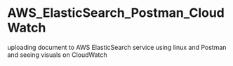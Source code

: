 # AWS_ElasticSearch_Postman_CloudWatch
uploading document to AWS ElasticSearch service using linux and Postman and seeing visuals on CloudWatch
